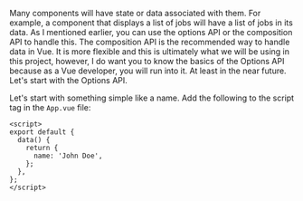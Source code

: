 Many components will have state or data associated with them. For example, a component that displays a list of jobs will have a list of jobs in its data. As I mentioned earlier, you can use the options API or the composition API to handle this. The composition API is the recommended way to handle data in Vue. It is more flexible and this is ultimately what we will be using in this project, however, I do want you to know the basics of the Options API because as a Vue developer, you will run into it. At least in the near future. Let's start with the Options API.

Let's start with something simple like a name. Add the following to the script tag in the `App.vue` file:

```
<script>
export default {
  data() {
    return {
      name: 'John Doe',
    };
  },
};
</script>
```